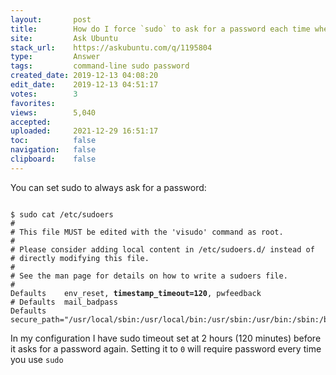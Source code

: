 ```yaml
---
layout:       post
title:        How do I force `sudo` to ask for a password each time when a specific command is used?
site:         Ask Ubuntu
stack_url:    https://askubuntu.com/q/1195804
type:         Answer
tags:         command-line sudo password
created_date: 2019-12-13 04:08:20
edit_date:    2019-12-13 04:51:17
votes:        3
favorites:    
views:        5,040
accepted:     
uploaded:     2021-12-29 16:51:17
toc:          false
navigation:   false
clipboard:    false
---
```


You can set sudo to always ask for a password:

<pre><code>
$ sudo cat /etc/sudoers
# 
# This file MUST be edited with the 'visudo' command as root.
# 
# Please consider adding local content in /etc/sudoers.d/ instead of
# directly modifying this file.
# 
# See the man page for details on how to write a sudoers file.
# 
Defaults	env_reset, <b>timestamp_timeout=120</b>, pwfeedback
# Defaults	mail_badpass
Defaults	secure_path="/usr/local/sbin:/usr/local/bin:/usr/sbin:/usr/bin:/sbin:/bin:/snap/bin"
</code></pre>

In my configuration I have sudo timeout set at 2 hours (120 minutes) before it asks for a password again. Setting it to `0` will require password every time you use `sudo`
